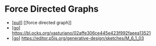 # Force Directed Graphs

- [[pull]] [[force directed graph]]
- [[go]] https://bl.ocks.org/vasturiano/02affe306ce445e423f992faeea13521
- [[go]] https://editor.p5js.org/generative-design/sketches/M_6_1_03 



[//begin]: # "Autogenerated link references for markdown compatibility"
[pull]: pull "Pull"
[go]: go "Go"
[//end]: # "Autogenerated link references"